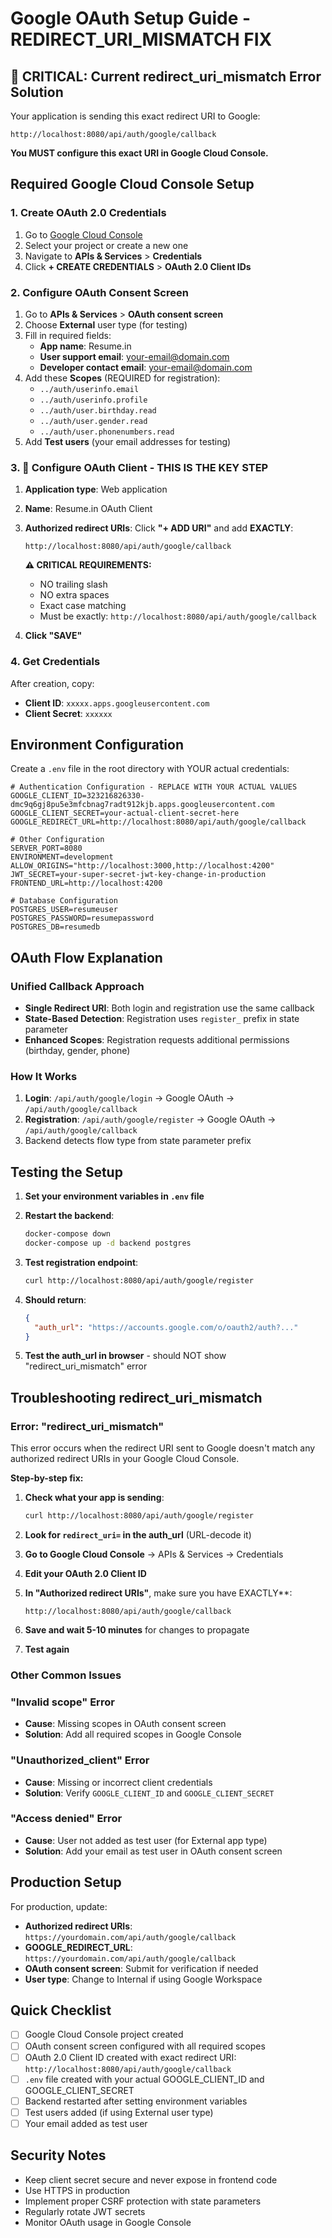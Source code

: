 # Google OAuth Setup Guide - REDIRECT_URI_MISMATCH FIX

## 🚨 **CRITICAL**: Current redirect_uri_mismatch Error Solution

Your application is sending this exact redirect URI to Google:
```
http://localhost:8080/api/auth/google/callback
```

**You MUST configure this exact URI in Google Cloud Console.**

## Required Google Cloud Console Setup

### 1. Create OAuth 2.0 Credentials

1. Go to [Google Cloud Console](https://console.cloud.google.com/)
2. Select your project or create a new one
3. Navigate to **APIs & Services** > **Credentials**
4. Click **+ CREATE CREDENTIALS** > **OAuth 2.0 Client IDs**

### 2. Configure OAuth Consent Screen

1. Go to **APIs & Services** > **OAuth consent screen**
2. Choose **External** user type (for testing)
3. Fill in required fields:
   - **App name**: Resume.in
   - **User support email**: your-email@domain.com
   - **Developer contact email**: your-email@domain.com
4. Add these **Scopes** (REQUIRED for registration):
   - `../auth/userinfo.email`
   - `../auth/userinfo.profile` 
   - `../auth/user.birthday.read`
   - `../auth/user.gender.read`
   - `../auth/user.phonenumbers.read`
5. Add **Test users** (your email addresses for testing)

### 3. 🎯 Configure OAuth Client - **THIS IS THE KEY STEP**

1. **Application type**: Web application
2. **Name**: Resume.in OAuth Client
3. **Authorized redirect URIs**: Click **"+ ADD URI"** and add **EXACTLY**:
   ```
   http://localhost:8080/api/auth/google/callback
   ```
   
   **⚠️ CRITICAL REQUIREMENTS:**
   - NO trailing slash
   - NO extra spaces
   - Exact case matching
   - Must be exactly: `http://localhost:8080/api/auth/google/callback`

4. **Click "SAVE"**

### 4. Get Credentials

After creation, copy:
- **Client ID**: `xxxxx.apps.googleusercontent.com`
- **Client Secret**: `xxxxxx`

## Environment Configuration

Create a `.env` file in the root directory with YOUR actual credentials:

```env
# Authentication Configuration - REPLACE WITH YOUR ACTUAL VALUES
GOOGLE_CLIENT_ID=323216826330-dmc9q6gj8pu5e3mfcbnag7radt912kjb.apps.googleusercontent.com
GOOGLE_CLIENT_SECRET=your-actual-client-secret-here
GOOGLE_REDIRECT_URL=http://localhost:8080/api/auth/google/callback

# Other Configuration
SERVER_PORT=8080
ENVIRONMENT=development
ALLOW_ORIGINS="http://localhost:3000,http://localhost:4200"
JWT_SECRET=your-super-secret-jwt-key-change-in-production
FRONTEND_URL=http://localhost:4200

# Database Configuration
POSTGRES_USER=resumeuser
POSTGRES_PASSWORD=resumepassword
POSTGRES_DB=resumedb
```

## OAuth Flow Explanation

### Unified Callback Approach
- **Single Redirect URI**: Both login and registration use the same callback
- **State-Based Detection**: Registration uses `register_` prefix in state parameter
- **Enhanced Scopes**: Registration requests additional permissions (birthday, gender, phone)

### How It Works
1. **Login**: `/api/auth/google/login` → Google OAuth → `/api/auth/google/callback`
2. **Registration**: `/api/auth/google/register` → Google OAuth → `/api/auth/google/callback`
3. Backend detects flow type from state parameter prefix

## Testing the Setup

1. **Set your environment variables in `.env` file**

2. **Restart the backend**:
   ```bash
   docker-compose down
   docker-compose up -d backend postgres
   ```

3. **Test registration endpoint**:
   ```bash
   curl http://localhost:8080/api/auth/google/register
   ```

4. **Should return**:
   ```json
   {
     "auth_url": "https://accounts.google.com/o/oauth2/auth?..."
   }
   ```

5. **Test the auth_url in browser** - should NOT show "redirect_uri_mismatch" error

## Troubleshooting redirect_uri_mismatch

### Error: "redirect_uri_mismatch"
This error occurs when the redirect URI sent to Google doesn't match any authorized redirect URIs in your Google Cloud Console.

**Step-by-step fix:**

1. **Check what your app is sending**:
   ```bash
   curl http://localhost:8080/api/auth/google/register
   ```
   
2. **Look for `redirect_uri=` in the auth_url** (URL-decode it)

3. **Go to Google Cloud Console** → APIs & Services → Credentials

4. **Edit your OAuth 2.0 Client ID**

5. **In "Authorized redirect URIs"**, make sure you have EXACTLY**:
   ```
   http://localhost:8080/api/auth/google/callback
   ```

6. **Save and wait 5-10 minutes** for changes to propagate

7. **Test again**

### Other Common Issues

### "Invalid scope" Error  
- **Cause**: Missing scopes in OAuth consent screen
- **Solution**: Add all required scopes in Google Console

### "Unauthorized_client" Error
- **Cause**: Missing or incorrect client credentials
- **Solution**: Verify `GOOGLE_CLIENT_ID` and `GOOGLE_CLIENT_SECRET`

### "Access denied" Error
- **Cause**: User not added as test user (for External app type)
- **Solution**: Add your email as test user in OAuth consent screen

## Production Setup

For production, update:
- **Authorized redirect URIs**: `https://yourdomain.com/api/auth/google/callback`
- **GOOGLE_REDIRECT_URL**: `https://yourdomain.com/api/auth/google/callback`
- **OAuth consent screen**: Submit for verification if needed
- **User type**: Change to Internal if using Google Workspace

## Quick Checklist

- [ ] Google Cloud Console project created
- [ ] OAuth consent screen configured with all required scopes
- [ ] OAuth 2.0 Client ID created with exact redirect URI: `http://localhost:8080/api/auth/google/callback`
- [ ] `.env` file created with your actual GOOGLE_CLIENT_ID and GOOGLE_CLIENT_SECRET
- [ ] Backend restarted after setting environment variables
- [ ] Test users added (if using External user type)
- [ ] Your email added as test user

## Security Notes

- Keep client secret secure and never expose in frontend code
- Use HTTPS in production
- Implement proper CSRF protection with state parameters
- Regularly rotate JWT secrets
- Monitor OAuth usage in Google Console 